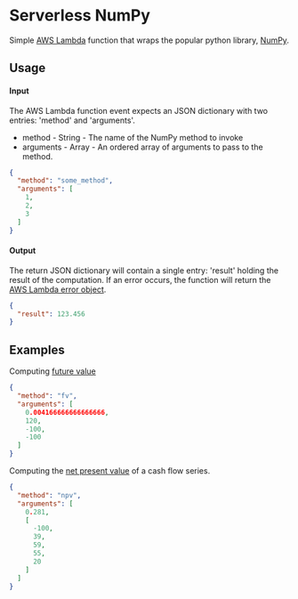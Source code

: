 # Serverless NumPy
Simple [AWS Lambda](https://aws.amazon.com/lambda) function that wraps the popular python library, [NumPy](http://www.numpy.org/).

## Usage
#### Input
The AWS Lambda function event expects an JSON dictionary with two entries: 'method' and 'arguments'.
* method - String - The name of the NumPy method to invoke
* arguments - Array - An ordered array of arguments to pass to the method.

```json
{
  "method": "some_method",
  "arguments": [
    1,
    2,
    3
  ]
}
```

#### Output
The return JSON dictionary will contain a single entry: 'result' holding the result of the computation. If an error occurs, the function will return the [AWS Lambda error object](https://docs.aws.amazon.com/lambda/latest/dg/python-exceptions.html).

```json
{
  "result": 123.456
}
```

## Examples

Computing [future value](https://docs.scipy.org/doc/numpy/reference/generated/numpy.fv.html) 
```json
{
  "method": "fv",
  "arguments": [
    0.004166666666666666,
    120,
    -100,
    -100
  ]
}
```

Computing the [net present value](https://docs.scipy.org/doc/numpy/reference/generated/numpy.npv.html) of a cash flow series.
```json
{
  "method": "npv",
  "arguments": [
    0.281,
    [
      -100,
      39,
      59,
      55,
      20
    ]
  ]
}
```
##